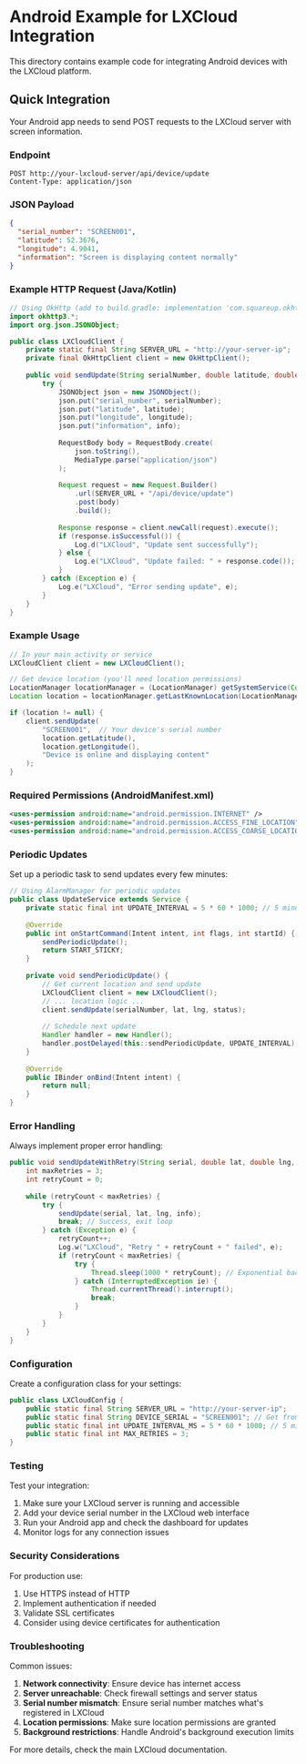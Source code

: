 # Android Example for LXCloud Integration

This directory contains example code for integrating Android devices with the LXCloud platform.

## Quick Integration

Your Android app needs to send POST requests to the LXCloud server with screen information.

### Endpoint
```
POST http://your-lxcloud-server/api/device/update
Content-Type: application/json
```

### JSON Payload
```json
{
  "serial_number": "SCREEN001",
  "latitude": 52.3676,
  "longitude": 4.9041,
  "information": "Screen is displaying content normally"
}
```

### Example HTTP Request (Java/Kotlin)

```java
// Using OkHttp (add to build.gradle: implementation 'com.squareup.okhttp3:okhttp:4.9.3')
import okhttp3.*;
import org.json.JSONObject;

public class LXCloudClient {
    private static final String SERVER_URL = "http://your-server-ip";
    private final OkHttpClient client = new OkHttpClient();
    
    public void sendUpdate(String serialNumber, double latitude, double longitude, String info) {
        try {
            JSONObject json = new JSONObject();
            json.put("serial_number", serialNumber);
            json.put("latitude", latitude);
            json.put("longitude", longitude);
            json.put("information", info);
            
            RequestBody body = RequestBody.create(
                json.toString(),
                MediaType.parse("application/json")
            );
            
            Request request = new Request.Builder()
                .url(SERVER_URL + "/api/device/update")
                .post(body)
                .build();
            
            Response response = client.newCall(request).execute();
            if (response.isSuccessful()) {
                Log.d("LXCloud", "Update sent successfully");
            } else {
                Log.e("LXCloud", "Update failed: " + response.code());
            }
        } catch (Exception e) {
            Log.e("LXCloud", "Error sending update", e);
        }
    }
}
```

### Example Usage

```java
// In your main activity or service
LXCloudClient client = new LXCloudClient();

// Get device location (you'll need location permissions)
LocationManager locationManager = (LocationManager) getSystemService(Context.LOCATION_SERVICE);
Location location = locationManager.getLastKnownLocation(LocationManager.GPS_PROVIDER);

if (location != null) {
    client.sendUpdate(
        "SCREEN001",  // Your device's serial number
        location.getLatitude(),
        location.getLongitude(),
        "Device is online and displaying content"
    );
}
```

### Required Permissions (AndroidManifest.xml)

```xml
<uses-permission android:name="android.permission.INTERNET" />
<uses-permission android:name="android.permission.ACCESS_FINE_LOCATION" />
<uses-permission android:name="android.permission.ACCESS_COARSE_LOCATION" />
```

### Periodic Updates

Set up a periodic task to send updates every few minutes:

```java
// Using AlarmManager for periodic updates
public class UpdateService extends Service {
    private static final int UPDATE_INTERVAL = 5 * 60 * 1000; // 5 minutes
    
    @Override
    public int onStartCommand(Intent intent, int flags, int startId) {
        sendPeriodicUpdate();
        return START_STICKY;
    }
    
    private void sendPeriodicUpdate() {
        // Get current location and send update
        LXCloudClient client = new LXCloudClient();
        // ... location logic ...
        client.sendUpdate(serialNumber, lat, lng, status);
        
        // Schedule next update
        Handler handler = new Handler();
        handler.postDelayed(this::sendPeriodicUpdate, UPDATE_INTERVAL);
    }
    
    @Override
    public IBinder onBind(Intent intent) {
        return null;
    }
}
```

### Error Handling

Always implement proper error handling:

```java
public void sendUpdateWithRetry(String serial, double lat, double lng, String info) {
    int maxRetries = 3;
    int retryCount = 0;
    
    while (retryCount < maxRetries) {
        try {
            sendUpdate(serial, lat, lng, info);
            break; // Success, exit loop
        } catch (Exception e) {
            retryCount++;
            Log.w("LXCloud", "Retry " + retryCount + " failed", e);
            if (retryCount < maxRetries) {
                try {
                    Thread.sleep(1000 * retryCount); // Exponential backoff
                } catch (InterruptedException ie) {
                    Thread.currentThread().interrupt();
                    break;
                }
            }
        }
    }
}
```

### Configuration

Create a configuration class for your settings:

```java
public class LXCloudConfig {
    public static final String SERVER_URL = "http://your-server-ip";
    public static final String DEVICE_SERIAL = "SCREEN001"; // Get from device settings
    public static final int UPDATE_INTERVAL_MS = 5 * 60 * 1000; // 5 minutes
    public static final int MAX_RETRIES = 3;
}
```

### Testing

Test your integration:

1. Make sure your LXCloud server is running and accessible
2. Add your device serial number in the LXCloud web interface
3. Run your Android app and check the dashboard for updates
4. Monitor logs for any connection issues

### Security Considerations

For production use:

1. Use HTTPS instead of HTTP
2. Implement authentication if needed
3. Validate SSL certificates
4. Consider using device certificates for authentication

### Troubleshooting

Common issues:

1. **Network connectivity**: Ensure device has internet access
2. **Server unreachable**: Check firewall settings and server status
3. **Serial number mismatch**: Ensure serial number matches what's registered in LXCloud
4. **Location permissions**: Make sure location permissions are granted
5. **Background restrictions**: Handle Android's background execution limits

For more details, check the main LXCloud documentation.
